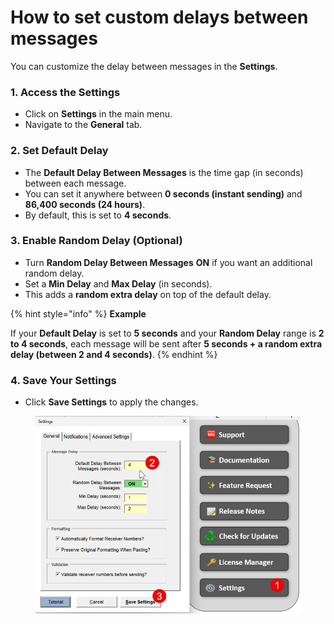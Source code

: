 # How to set custom delays between messages

You can customize the delay between messages in the **Settings**.

### 1. Access the Settings <a href="#id-1.-access-the-settings" id="id-1.-access-the-settings"></a>

* Click on **Settings** in the main menu.
* Navigate to the **General** tab.

### 2. Set Default Delay <a href="#id-2.-set-default-delay" id="id-2.-set-default-delay"></a>

* The **Default Delay Between Messages** is the time gap (in seconds) between each message.
* You can set it anywhere between **0 seconds (instant sending)** and **86,400 seconds (24 hours)**.
* By default, this is set to **4 seconds**.

### 3. Enable Random Delay (Optional) <a href="#id-3.-enable-random-delay-optional" id="id-3.-enable-random-delay-optional"></a>

* Turn **Random Delay Between Messages** **ON** if you want an additional random delay.
* Set a **Min Delay** and **Max Delay** (in seconds).
* This adds a **random extra delay** on top of the default delay.

{% hint style="info" %}
**Example**

If your **Default Delay** is set to **5 seconds** and your **Random Delay** range is **2 to 4 seconds**, each message will be sent after **5 seconds + a random extra delay (between 2 and 4 seconds)**.
{% endhint %}

### 4. Save Your Settings <a href="#id-4.-save-your-settings" id="id-4.-save-your-settings"></a>

* Click **Save Settings** to apply the changes.

<figure><img src=".gitbook/assets/image.png" alt=""><figcaption></figcaption></figure>
